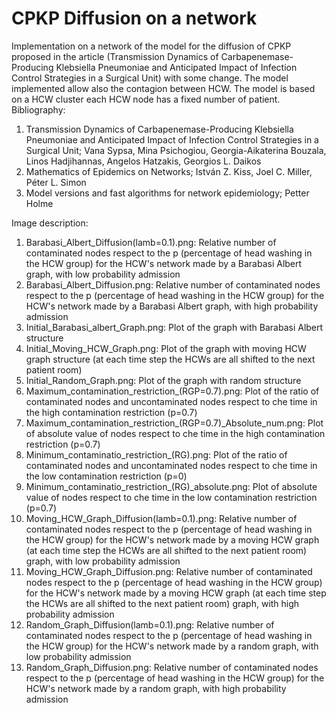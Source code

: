 # CPKP Diffusion on a network
Implementation on a network of the model for the diffusion of CPKP proposed in the article (Transmission Dynamics of Carbapenemase-Producing
Klebsiella Pneumoniae and Anticipated Impact of Infection Control Strategies in a Surgical Unit) with some change.
The model implemented allow also the contagion between HCW. The model is based on a HCW cluster each HCW node has a fixed number of patient.\
Bibliography:
1. Transmission Dynamics of Carbapenemase-Producing Klebsiella Pneumoniae and Anticipated Impact of Infection Control Strategies in a Surgical Unit; Vana Sypsa, Mina Psichogiou, Georgia-Aikaterina Bouzala, Linos Hadjihannas, Angelos Hatzakis, Georgios L. Daikos
2. Mathematics of Epidemics on Networks; István Z. Kiss, Joel C. Miller, Péter L. Simon
3. Model versions and fast algorithms for network epidemiology; Petter Holme


Image description:
1. Barabasi_Albert_Diffusion(lamb=0.1).png: Relative number of contaminated nodes respect to the p (percentage of head washing in the HCW group) for the HCW's network made by a Barabasi Albert graph, with low probability admission
2. Barabasi_Albert_Diffusion.png: Relative number of contaminated nodes respect to the p (percentage of head washing in the HCW group) for the HCW's network made by a Barabasi Albert graph, with high probability admission
3. Initial_Barabasi_albert_Graph.png: Plot of the graph with Barabasi Albert structure
4. Initial_Moving_HCW_Graph.png: Plot of the graph with moving HCW graph structure (at each time step the HCWs are all shifted to the next patient room)
5. Initial_Random_Graph.png: Plot of the graph with random structure
6. Maximum_contamination_restriction_(RGP=0.7).png: Plot of the ratio of contaminated nodes and uncontaminated nodes respect to che time in the high contamination restriction (p=0.7)
7. Maximum_contamination_restriction_(RGP=0.7)_Absolute_num.png: Plot of absolute value of nodes respect to che time in the high contamination restriction (p=0.7)
8. Minimum_contaminatio_restriction_(RG).png: Plot of the ratio of contaminated nodes and uncontaminated nodes respect to che time in the low contamination restriction (p=0)
9. Minimum_contaminatio_restriction_(RG)_absolute.png: Plot of absolute value of nodes respect to che time in the low contamination restriction (p=0.7)
10. Moving_HCW_Graph_Diffusion(lamb=0.1).png: Relative number of contaminated nodes respect to the p (percentage of head washing in the HCW group) for the HCW's network made by a moving HCW graph (at each time step the HCWs are all shifted to the next patient room) graph, with low probability admission
11. Moving_HCW_Graph_Diffusion.png: Relative number of contaminated nodes respect to the p (percentage of head washing in the HCW group) for the HCW's network made by a moving HCW graph (at each time step the HCWs are all shifted to the next patient room) graph, with high probability admission
12. Random_Graph_Diffusion(lamb=0.1).png: Relative number of contaminated nodes respect to the p (percentage of head washing in the HCW group) for the HCW's network made by a random graph, with low probability admission
13. Random_Graph_Diffusion.png: Relative number of contaminated nodes respect to the p (percentage of head washing in the HCW group) for the HCW's network made by a random graph, with high probability admission
